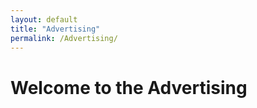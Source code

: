 ```yaml
---
layout: default
title: "Advertising"
permalink: /Advertising/
---
```

# Welcome to the Advertising


